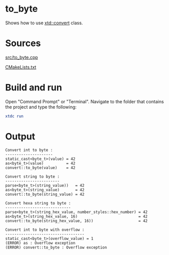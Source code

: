 # to_byte

Shows how to use [xtd::convert](../../../../src/xtd.core/include/xtd/convert.h) class.

# Sources

[src/to_byte.cpp](src/to_byte.cpp)

[CMakeLists.txt](CMakeLists.txt)

# Build and run

Open "Command Prompt" or "Terminal". Navigate to the folder that contains the project and type the following:

```cmake
xtdc run
```

# Output

```
Convert int to byte :
---------------------
static_cast<byte_t>(value) = 42
as<byte_t>(value)          = 42
convert::to_byte(value)    = 42

Convert string to byte :
------------------------
parse<byte_t>(string_value))   = 42
as<byte_t>(string_value)       = 42
convert::to_byte(string_value) = 42

Convert hexa string to byte :
-----------------------------
parse<byte_t>(string_hex_value, number_styles::hex_number) = 42
as<byte_t>(string_hex_value, 16)                           = 42
convert::to_byte(string_hex_value, 16))                    = 42

Convert int to byte with overflow :
-----------------------------------
static_cast<byte_t>(overflow_value) = 1
(ERROR) as : Overflow exception
(ERROR) convert::to_byte : Overflow exception
```

